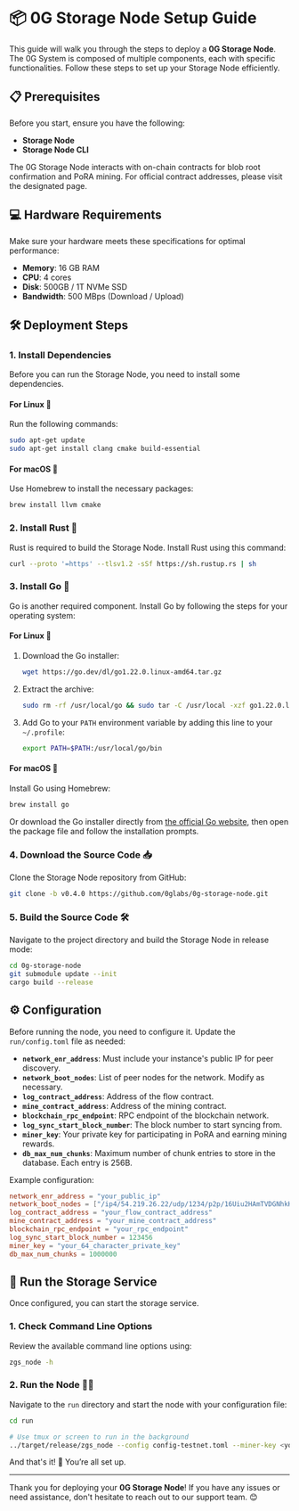 # 📦 0G Storage Node Setup Guide

This guide will walk you through the steps to deploy a **0G Storage Node**. The 0G System is composed of multiple components, each with specific functionalities. Follow these steps to set up your Storage Node efficiently.

## 📋 **Prerequisites**

Before you start, ensure you have the following:

- **Storage Node**
- **Storage Node CLI**

The 0G Storage Node interacts with on-chain contracts for blob root confirmation and PoRA mining. For official contract addresses, please visit the designated page.

## 💻 **Hardware Requirements**

Make sure your hardware meets these specifications for optimal performance:

- **Memory**: 16 GB RAM
- **CPU**: 4 cores
- **Disk**: 500GB / 1T NVMe SSD
- **Bandwidth**: 500 MBps (Download / Upload)

## 🛠️ **Deployment Steps**

### 1. **Install Dependencies**

Before you can run the Storage Node, you need to install some dependencies.

#### For Linux 🐧

Run the following commands:

```bash
sudo apt-get update
sudo apt-get install clang cmake build-essential
```

#### For macOS 🍏

Use Homebrew to install the necessary packages:

```bash
brew install llvm cmake
```

### 2. **Install Rust 🦀**

Rust is required to build the Storage Node. Install Rust using this command:

```bash
curl --proto '=https' --tlsv1.2 -sSf https://sh.rustup.rs | sh
```

### 3. **Install Go 🐹**

Go is another required component. Install Go by following the steps for your operating system:

#### For Linux 🐧

1. Download the Go installer:

    ```bash
    wget https://go.dev/dl/go1.22.0.linux-amd64.tar.gz
    ```

2. Extract the archive:

    ```bash
    sudo rm -rf /usr/local/go && sudo tar -C /usr/local -xzf go1.22.0.linux-amd64.tar.gz
    ```

3. Add Go to your `PATH` environment variable by adding this line to your `~/.profile`:

    ```bash
    export PATH=$PATH:/usr/local/go/bin
    ```

#### For macOS 🍏

Install Go using Homebrew:

```bash
brew install go
```

Or download the Go installer directly from [the official Go website](https://go.dev/dl/), then open the package file and follow the installation prompts.

### 4. **Download the Source Code 📥**

Clone the Storage Node repository from GitHub:

```bash
git clone -b v0.4.0 https://github.com/0glabs/0g-storage-node.git
```

### 5. **Build the Source Code 🛠️**

Navigate to the project directory and build the Storage Node in release mode:

```bash
cd 0g-storage-node
git submodule update --init
cargo build --release
```

## ⚙️ **Configuration**

Before running the node, you need to configure it. Update the `run/config.toml` file as needed:

- **`network_enr_address`**: Must include your instance's public IP for peer discovery.
- **`network_boot_nodes`**: List of peer nodes for the network. Modify as necessary.
- **`log_contract_address`**: Address of the flow contract.
- **`mine_contract_address`**: Address of the mining contract.
- **`blockchain_rpc_endpoint`**: RPC endpoint of the blockchain network.
- **`log_sync_start_block_number`**: The block number to start syncing from.
- **`miner_key`**: Your private key for participating in PoRA and earning mining rewards.
- **`db_max_num_chunks`**: Maximum number of chunk entries to store in the database. Each entry is 256B.

Example configuration:

```toml
network_enr_address = "your_public_ip"
network_boot_nodes = ["/ip4/54.219.26.22/udp/1234/p2p/16Uiu2HAmTVDGNhkHD98zDnJxQWu3i1FL1aFYeh9wiQTNu4pDCgps", "/ip4/52.52.127.117/udp/1234/p2p/16Uiu2HAkzRjxK2gorngB1Xq84qDrT4hSVznYDHj6BkbaE4SGx9oS", "/ip4/18.167.69.68/udp/1234/p2p/16Uiu2HAm2k6ua2mGgvZ8rTMV8GhpW71aVzkQWy7D37TTDuLCpgmX"]
log_contract_address = "your_flow_contract_address"
mine_contract_address = "your_mine_contract_address"
blockchain_rpc_endpoint = "your_rpc_endpoint"
log_sync_start_block_number = 123456
miner_key = "your_64_character_private_key"
db_max_num_chunks = 1000000
```

## 🚀 **Run the Storage Service**

Once configured, you can start the storage service.

### 1. **Check Command Line Options**

Review the available command line options using:

```bash
zgs_node -h
```

### 2. **Run the Node 🏃‍♂️**

Navigate to the `run` directory and start the node with your configuration file:

```bash
cd run

# Use tmux or screen to run in the background
../target/release/zgs_node --config config-testnet.toml --miner-key <your_private_key> --blockchain-rpc-endpoint <blockchain_rpc> --db-max-num-chunks <max_chunk_num>
```

And that's it! 🎉 You’re all set up.

---

Thank you for deploying your **0G Storage Node**! If you have any issues or need assistance, don't hesitate to reach out to our support team. 😊
